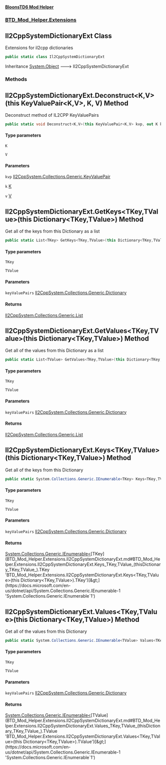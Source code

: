 #### [BloonsTD6 Mod Helper](README.md 'README')
### [BTD_Mod_Helper.Extensions](README.md#BTD_Mod_Helper.Extensions 'BTD_Mod_Helper.Extensions')

## Il2CppSystemDictionaryExt Class

Extensions for il2cpp dictionaries

```csharp
public static class Il2CppSystemDictionaryExt
```

Inheritance [System.Object](https://docs.microsoft.com/en-us/dotnet/api/System.Object 'System.Object') &#129106; Il2CppSystemDictionaryExt
### Methods

<a name='BTD_Mod_Helper.Extensions.Il2CppSystemDictionaryExt.Deconstruct_K,V_(thisKeyValuePair_K,V_,K,V)'></a>

## Il2CppSystemDictionaryExt.Deconstruct<K,V>(this KeyValuePair<K,V>, K, V) Method

Deconstruct method of IL2CPP KeyValuePairs

```csharp
public static void Deconstruct<K,V>(this KeyValuePair<K,V> kvp, out K k, out V v);
```
#### Type parameters

<a name='BTD_Mod_Helper.Extensions.Il2CppSystemDictionaryExt.Deconstruct_K,V_(thisKeyValuePair_K,V_,K,V).K'></a>

`K`

<a name='BTD_Mod_Helper.Extensions.Il2CppSystemDictionaryExt.Deconstruct_K,V_(thisKeyValuePair_K,V_,K,V).V'></a>

`V`
#### Parameters

<a name='BTD_Mod_Helper.Extensions.Il2CppSystemDictionaryExt.Deconstruct_K,V_(thisKeyValuePair_K,V_,K,V).kvp'></a>

`kvp` [Il2CppSystem.Collections.Generic.KeyValuePair](https://docs.microsoft.com/en-us/dotnet/api/Il2CppSystem.Collections.Generic.KeyValuePair 'Il2CppSystem.Collections.Generic.KeyValuePair')

<a name='BTD_Mod_Helper.Extensions.Il2CppSystemDictionaryExt.Deconstruct_K,V_(thisKeyValuePair_K,V_,K,V).k'></a>

`k` [K](BTD_Mod_Helper.Extensions.Il2CppSystemDictionaryExt.md#BTD_Mod_Helper.Extensions.Il2CppSystemDictionaryExt.Deconstruct_K,V_(thisKeyValuePair_K,V_,K,V).K 'BTD_Mod_Helper.Extensions.Il2CppSystemDictionaryExt.Deconstruct<K,V>(this KeyValuePair<K,V>, K, V).K')

<a name='BTD_Mod_Helper.Extensions.Il2CppSystemDictionaryExt.Deconstruct_K,V_(thisKeyValuePair_K,V_,K,V).v'></a>

`v` [V](BTD_Mod_Helper.Extensions.Il2CppSystemDictionaryExt.md#BTD_Mod_Helper.Extensions.Il2CppSystemDictionaryExt.Deconstruct_K,V_(thisKeyValuePair_K,V_,K,V).V 'BTD_Mod_Helper.Extensions.Il2CppSystemDictionaryExt.Deconstruct<K,V>(this KeyValuePair<K,V>, K, V).V')

<a name='BTD_Mod_Helper.Extensions.Il2CppSystemDictionaryExt.GetKeys_TKey,TValue_(thisDictionary_TKey,TValue_)'></a>

## Il2CppSystemDictionaryExt.GetKeys<TKey,TValue>(this Dictionary<TKey,TValue>) Method

Get all of the keys from this Dictionary as a list

```csharp
public static List<TKey> GetKeys<TKey,TValue>(this Dictionary<TKey,TValue> keyValuePairs);
```
#### Type parameters

<a name='BTD_Mod_Helper.Extensions.Il2CppSystemDictionaryExt.GetKeys_TKey,TValue_(thisDictionary_TKey,TValue_).TKey'></a>

`TKey`

<a name='BTD_Mod_Helper.Extensions.Il2CppSystemDictionaryExt.GetKeys_TKey,TValue_(thisDictionary_TKey,TValue_).TValue'></a>

`TValue`
#### Parameters

<a name='BTD_Mod_Helper.Extensions.Il2CppSystemDictionaryExt.GetKeys_TKey,TValue_(thisDictionary_TKey,TValue_).keyValuePairs'></a>

`keyValuePairs` [Il2CppSystem.Collections.Generic.Dictionary](https://docs.microsoft.com/en-us/dotnet/api/Il2CppSystem.Collections.Generic.Dictionary 'Il2CppSystem.Collections.Generic.Dictionary')

#### Returns
[Il2CppSystem.Collections.Generic.List](https://docs.microsoft.com/en-us/dotnet/api/Il2CppSystem.Collections.Generic.List 'Il2CppSystem.Collections.Generic.List')

<a name='BTD_Mod_Helper.Extensions.Il2CppSystemDictionaryExt.GetValues_TKey,TValue_(thisDictionary_TKey,TValue_)'></a>

## Il2CppSystemDictionaryExt.GetValues<TKey,TValue>(this Dictionary<TKey,TValue>) Method

Get all of the values from this Dictionary as a list

```csharp
public static List<TValue> GetValues<TKey,TValue>(this Dictionary<TKey,TValue> keyValuePairs);
```
#### Type parameters

<a name='BTD_Mod_Helper.Extensions.Il2CppSystemDictionaryExt.GetValues_TKey,TValue_(thisDictionary_TKey,TValue_).TKey'></a>

`TKey`

<a name='BTD_Mod_Helper.Extensions.Il2CppSystemDictionaryExt.GetValues_TKey,TValue_(thisDictionary_TKey,TValue_).TValue'></a>

`TValue`
#### Parameters

<a name='BTD_Mod_Helper.Extensions.Il2CppSystemDictionaryExt.GetValues_TKey,TValue_(thisDictionary_TKey,TValue_).keyValuePairs'></a>

`keyValuePairs` [Il2CppSystem.Collections.Generic.Dictionary](https://docs.microsoft.com/en-us/dotnet/api/Il2CppSystem.Collections.Generic.Dictionary 'Il2CppSystem.Collections.Generic.Dictionary')

#### Returns
[Il2CppSystem.Collections.Generic.List](https://docs.microsoft.com/en-us/dotnet/api/Il2CppSystem.Collections.Generic.List 'Il2CppSystem.Collections.Generic.List')

<a name='BTD_Mod_Helper.Extensions.Il2CppSystemDictionaryExt.Keys_TKey,TValue_(thisDictionary_TKey,TValue_)'></a>

## Il2CppSystemDictionaryExt.Keys<TKey,TValue>(this Dictionary<TKey,TValue>) Method

Get all of the keys from this Dictionary

```csharp
public static System.Collections.Generic.IEnumerable<TKey> Keys<TKey,TValue>(this Dictionary<TKey,TValue> keyValuePairs);
```
#### Type parameters

<a name='BTD_Mod_Helper.Extensions.Il2CppSystemDictionaryExt.Keys_TKey,TValue_(thisDictionary_TKey,TValue_).TKey'></a>

`TKey`

<a name='BTD_Mod_Helper.Extensions.Il2CppSystemDictionaryExt.Keys_TKey,TValue_(thisDictionary_TKey,TValue_).TValue'></a>

`TValue`
#### Parameters

<a name='BTD_Mod_Helper.Extensions.Il2CppSystemDictionaryExt.Keys_TKey,TValue_(thisDictionary_TKey,TValue_).keyValuePairs'></a>

`keyValuePairs` [Il2CppSystem.Collections.Generic.Dictionary](https://docs.microsoft.com/en-us/dotnet/api/Il2CppSystem.Collections.Generic.Dictionary 'Il2CppSystem.Collections.Generic.Dictionary')

#### Returns
[System.Collections.Generic.IEnumerable&lt;](https://docs.microsoft.com/en-us/dotnet/api/System.Collections.Generic.IEnumerable-1 'System.Collections.Generic.IEnumerable`1')[TKey](BTD_Mod_Helper.Extensions.Il2CppSystemDictionaryExt.md#BTD_Mod_Helper.Extensions.Il2CppSystemDictionaryExt.Keys_TKey,TValue_(thisDictionary_TKey,TValue_).TKey 'BTD_Mod_Helper.Extensions.Il2CppSystemDictionaryExt.Keys<TKey,TValue>(this Dictionary<TKey,TValue>).TKey')[&gt;](https://docs.microsoft.com/en-us/dotnet/api/System.Collections.Generic.IEnumerable-1 'System.Collections.Generic.IEnumerable`1')

<a name='BTD_Mod_Helper.Extensions.Il2CppSystemDictionaryExt.Values_TKey,TValue_(thisDictionary_TKey,TValue_)'></a>

## Il2CppSystemDictionaryExt.Values<TKey,TValue>(this Dictionary<TKey,TValue>) Method

Get all of the values from this Dictionary

```csharp
public static System.Collections.Generic.IEnumerable<TValue> Values<TKey,TValue>(this Dictionary<TKey,TValue> keyValuePairs);
```
#### Type parameters

<a name='BTD_Mod_Helper.Extensions.Il2CppSystemDictionaryExt.Values_TKey,TValue_(thisDictionary_TKey,TValue_).TKey'></a>

`TKey`

<a name='BTD_Mod_Helper.Extensions.Il2CppSystemDictionaryExt.Values_TKey,TValue_(thisDictionary_TKey,TValue_).TValue'></a>

`TValue`
#### Parameters

<a name='BTD_Mod_Helper.Extensions.Il2CppSystemDictionaryExt.Values_TKey,TValue_(thisDictionary_TKey,TValue_).keyValuePairs'></a>

`keyValuePairs` [Il2CppSystem.Collections.Generic.Dictionary](https://docs.microsoft.com/en-us/dotnet/api/Il2CppSystem.Collections.Generic.Dictionary 'Il2CppSystem.Collections.Generic.Dictionary')

#### Returns
[System.Collections.Generic.IEnumerable&lt;](https://docs.microsoft.com/en-us/dotnet/api/System.Collections.Generic.IEnumerable-1 'System.Collections.Generic.IEnumerable`1')[TValue](BTD_Mod_Helper.Extensions.Il2CppSystemDictionaryExt.md#BTD_Mod_Helper.Extensions.Il2CppSystemDictionaryExt.Values_TKey,TValue_(thisDictionary_TKey,TValue_).TValue 'BTD_Mod_Helper.Extensions.Il2CppSystemDictionaryExt.Values<TKey,TValue>(this Dictionary<TKey,TValue>).TValue')[&gt;](https://docs.microsoft.com/en-us/dotnet/api/System.Collections.Generic.IEnumerable-1 'System.Collections.Generic.IEnumerable`1')